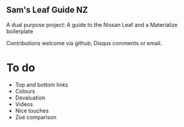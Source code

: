 ## Sam's Leaf Guide NZ

A dual purpose project: A guide to the Nissan Leaf and a Materialize boilerplate

Contributions welcome via github, Disqus comments or email.


# To do
* Top and bottom links
* Colours
* Devaluation
* Videos
* Nice touches
* Zoe comparison